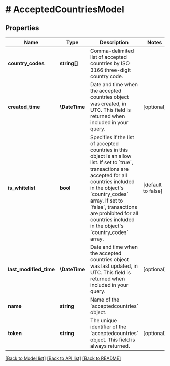 # # AcceptedCountriesModel

## Properties

Name | Type | Description | Notes
------------ | ------------- | ------------- | -------------
**country_codes** | **string[]** | Comma-delimited list of accepted countries by ISO 3166 three-digit country code. |
**created_time** | **\DateTime** | Date and time when the accepted countries object was created, in UTC. This field is returned when included in your query. | [optional]
**is_whitelist** | **bool** | Specifies if the list of accepted countries in this object is an allow list. If set to &#x60;true&#x60;, transactions are accepted for all countries included in the object&#39;s &#x60;country_codes&#x60; array. If set to &#x60;false&#x60;, transactions are prohibited for all countries included in the object&#39;s &#x60;country_codes&#x60; array. | [default to false]
**last_modified_time** | **\DateTime** | Date and time when the accepted countries object was last updated, in UTC. This field is returned when included in your query. | [optional]
**name** | **string** | Name of the &#x60;acceptedcountries&#x60; object. |
**token** | **string** | The unique identifier of the &#x60;acceptedcountries&#x60; object.  This field is always returned. | [optional]

[[Back to Model list]](../../README.md#models) [[Back to API list]](../../README.md#endpoints) [[Back to README]](../../README.md)
